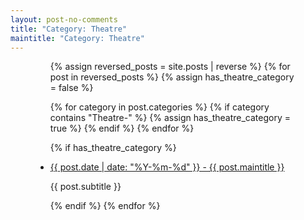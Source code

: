 ```yaml
---
layout: post-no-comments
title: "Category: Theatre"
maintitle: "Category: Theatre"
---
```


<figure class="fig3">
<div class="CardLayout">
<div class="CardItem">
<ul>
{% assign reversed_posts = site.posts | reverse %}
{% for post in reversed_posts %}
{% assign has_theatre_category = false %}

{% for category in post.categories %}
{% if category contains "Theatre-" %}
{% assign has_theatre_category = true %}
{% endif %}
{% endfor %}

{% if has_theatre_category %}
<li>
<p><a href="{{ post.url }}">{{ post.date | date: "%Y-%m-%d" }} - {{ post.maintitle }}</a></p>
<p>{{ post.subtitle }}</p>
</li>
{% endif %}
{% endfor %}
</ul>
</div>
</div>
</figure>
